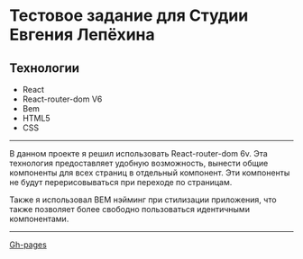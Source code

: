 # Тестовое задание для Студии Евгения Лепёхина

## Технологии
* React
* React-router-dom V6
* Bem
* HTML5
* CSS

___

В данном проекте я решил использовать React-router-dom 6v. Эта технология предоставляет удобную возможность, вынести общие компоненты для всех страниц в отдельный компонент. Эти компоненты не будут перерисовываться при переходе по страницам.

Также я использовал BEM нэйминг при стилизации приложения, что также позволяет более свободно пользоваться идентичными компонентами.

___  

[Gh-pages]()
